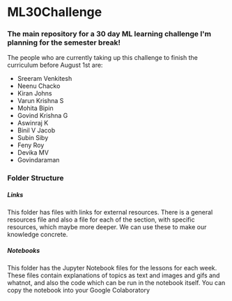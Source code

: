# ML30Challenge

### The main repository for a 30 day ML learning challenge I'm planning for the semester break!

The people who are currently taking up this challenge to finish the curriculum before August 1st are:

- Sreeram Venkitesh
- Neenu Chacko
- Kiran Johns
- Varun Krishna S
- Mohita Bipin
- Govind Krishna G
- Aswinraj K
- Binil V Jacob
- Subin Siby
- Feny Roy
- Devika MV
- Govindaraman




### Folder Structure

##### Links 
This folder has files with links for external resources. There is a general resources file and also a file for each of the section, with specific resources, which maybe more deeper. We can use these to make our knowledge concrete.

##### Notebooks
This folder has the Jupyter Notebook files for the lessons for each week. These files contain explanations of topics as text and images and gifs and whatnot, and also the code which can be run in the notebook itself. You can copy the notebook into your Google Colaboratory


